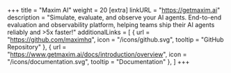 +++
title = "Maxim AI"
weight = 20
[extra]
linkURL = "https://getmaxim.ai"
description = "Simulate, evaluate, and observe your AI agents. End-to-end evaluation and observability platform, helping teams ship their AI agents reliably and >5x faster!"
additionalLinks = [
  { url = "https://github.com/maximhq", icon = "/icons/github.svg", tooltip = "GitHub Repository" },
  { url = "https://www.getmaxim.ai/docs/introduction/overview", icon = "/icons/documentation.svg", tooltip = "Documentation" },
]
+++